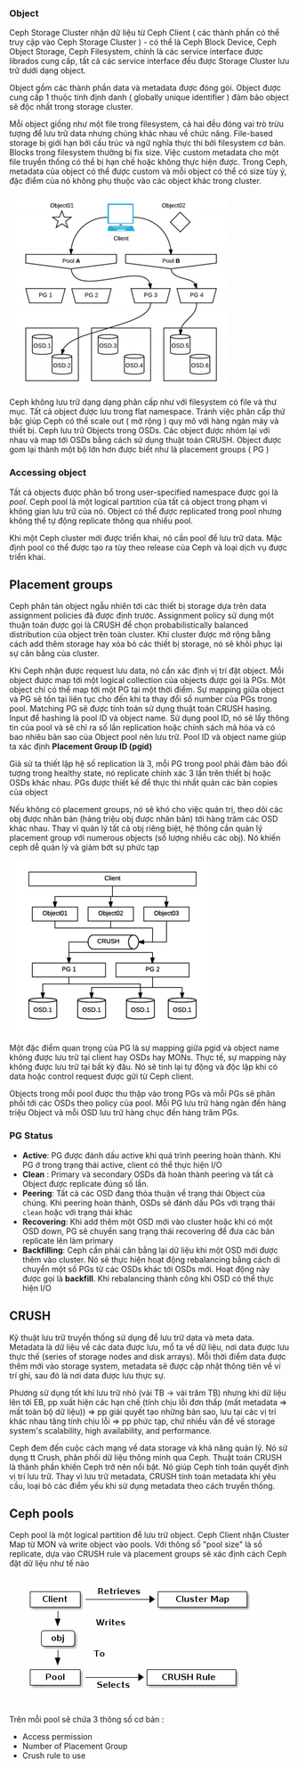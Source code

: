 ### Object

Ceph Storage Cluster nhận dữ liệu từ Ceph Client ( các thành phần có thể truy cập vào Ceph Storage Cluster ) - có thể là Ceph Block Device, Ceph Object Storage, Ceph Filesystem, chính là các service interface được librados cung cấp, tất cả các service interface đều được Storage Cluster lưu trữ dưới dạng object.

Object gồm các thành phần data và metadata được đóng gói. Object được cung cấp 1 thuộc tính định danh ( globally unique identifier ) đảm bảo object sẽ độc nhất trong storage cluster. 

Mỗi object giống như một file trong filesystem, cả hai đều đóng vai trò trừu tượng để lưu trữ data nhưng chúng khác nhau về chức năng. File-based storage bị giới hạn bởi cấu trúc và ngữ nghĩa thực thi bởi filesystem cơ bản. Blocks trong filesystem thường bị fix size. Việc custom metadata cho một file truyền thống có thể bị hạn chế hoặc không thực hiện được. Trong Ceph, metadata của object có thể được custom và mỗi object có thể có size tùy ý, đặc điểm của nó không phụ thuộc vào các object khác trong cluster. 

<img src="https://github.com/VuVinh00/Images/blob/master/object.png">

Ceph không lưu trữ dạng dạng phân cấp như với filesystem có file và thư mục. Tất cả object được lưu trong flat namespace. Tránh việc phân cấp thứ bậc giúp Ceph có thể scale out ( mở rộng ) quy mô với hàng ngàn máy và thiết bị. Ceph lưu trữ Objects trong OSDs. Các object được nhóm lại với nhau và map tới OSDs bằng cách sử dụng thuật toán CRUSH. Object được gom lại thành một bộ lớn hơn được biết như là placement groups ( PG )

### Accessing object

Tất cả objects được phân bổ trong user-specified namespace được gọi là *pool*. Ceph pool là một logical partition của tất cả object trong phạm vi không gian lưu trữ của nó. Object có thể được replicated trong pool nhưng không thể tự động replicate thông qua nhiều pool.

Khi một Ceph cluster mới được triển khai, nó cần pool để lưu trữ data. Mặc định pool có thể được tạo ra tùy theo release của Ceph và loại dịch vụ được triển khai. 

## Placement groups

Ceph phân tán object ngẫu nhiên tới các thiết bị storage dựa trên data assignment policies đã được định trước. Assignment policy sử dụng một thuận toán được gọi là CRUSH để chọn probabilistically balanced distribution của object trên toàn cluster. Khi cluster được mở rộng bằng cách add thêm storage hay xóa bỏ các thiết bị storage, nó sẽ khôi phục lại sự cân bằng của cluster. 

Khi Ceph nhận được request lưu data, nó cần xác định vị trí đặt object. Mỗi object được map tới một logical collection của objects được gọi là PGs. Một object chỉ có thể map tới một PG tại một thời điểm. Sự mapping giữa object và PG sẽ tồn tại liên tục cho đến khi ta thay đổi số number của PGs trong pool. Matching PG sẽ được tính toán sử dụng thuật toán CRUSH hasing. Input để hashing là pool ID và object name. Sử dụng pool ID, nó sẽ lấy thông tin của pool và sẽ chỉ ra số lần replication hoặc chính sách mã hóa và có bao nhiêu bản sao của Object pool nên lưu trữ. Pool ID và object name giúp ta xác định **Placement Group ID (pgid)**

Giả sử ta thiết lập hệ số replication là 3, mỗi PG trong pool phải đảm bảo đối tượng trong healthy state, nó replicate chính xác 3 lần trên thiết bị hoặc OSDs khác nhau. PGs được thiết kế để thực thi nhất quán các bản copies của object

Nếu không có placement groups, nó sẽ khó cho việc quản trị, theo dõi các obj được nhân bản (hảng triệu obj được nhân bản) tới hàng trăm các OSD khác nhau. Thay vì quản lý tất cả obj riêng biệt, hệ thông cần quản lý placement group với numerous objects (số lượng nhiều các obj). Nó khiến ceph dễ quản lý và giảm bớt sự phức tạp

<img src="https://github.com/VuVinh00/Images/blob/master/PG.png">

Một đặc điểm quan trọng của PG là sự mapping giữa pgid và object name không được lưu trữ tại client hay OSDs hay MONs. Thực tế, sự mapping này không được lưu trữ tại bất kỳ đâu. Nó sẽ tính lại tự động và độc lập khi có data hoặc control request được gửi từ Ceph client. 

Objects trong mỗi pool được thu thập vào trong PGs và mỗi PGs sẽ phân phối tới các OSDs theo policy của pool. Mỗi PG lưu trữ hàng ngàn đến hàng triệu Object và mỗi OSD lưu trữ hàng chục đến hàng trăm PGs.

### PG Status
- **Active**: PG được đánh dấu active khi quá trình peering hoàn thành. Khi PG ở trong trạng thái active, client có thể thực hiện I/O
- **Clean** : Primary và secondary OSDs đã hoàn thành peering và tất cả Object được replicate đúng số lần.
- **Peering**: Tất cả các OSD đang thỏa thuận về trạng thái Object của chúng. Khi peering hoàn thành, OSDs sẽ đánh dấu PGs với trạng thái ``clean`` hoặc với trạng thái khác
- **Recovering**: Khi add thêm một OSD mới vào cluster hoặc khi có một OSD down, PG sẽ chuyển sang trạng thái recovering để đưa các bản replicate lên làm primary
- **Backfilling**: Ceph cần phải cân bằng lại dữ liệu khi một OSD mới được thêm vào cluster. Nó sẽ thực hiện hoạt động rebalancing bằng cách di chuyển một số PGs từ các OSDs khác tới OSDs mới. Hoạt động này được gọi là **backfill**. Khi rebalancing thành công khi OSD có thể thực hiện I/O

## CRUSH

Kỹ thuật lưu trữ truyền thống sử dụng để lưu trữ data và meta data. Metadata là dữ liệu về các data được lưu, mổ ta về dữ liệu, nơi data được lưu thực thế (series of storage nodes and disk arrays). Mỗi thời điểm data được thêm mới vào storage system, metadata sẽ được cập nhật thông tiên về ví trí ghi, sau đó là nơi data được lưu thực sự.

Phương sử dụng tốt khi lưu trữ nhỏ (vài TB -> vài trăm TB) nhưng khi dữ liệu lên tới EB, pp xuất hiện các hạn chế (tính chịu lỗi đơn thấp (mất metadata => mất toàn bộ dữ liệu)) => pp giải quyết tạo những bản sao, lưu tại các vị trí khác nhau tăng tính chịu lỗi => pp phức tạp, chứ nhiều vấn đề về storage system's scalability, high availability, and performance.

Ceph đem đến cuộc cách mạng về data storage và khả năng quản lý. Nó sử dụng tt Crush, phân phối dữ liệu thông minh qua Ceph. Thuật toán CRUSH là thành phần khiến Ceph trở nên nổi bật. Nó giúp Ceph tính toán quyết định vị trí lưu trữ. Thay vì lưu trữ metadata, CRUSH tính toán metadata khi yêu cầu, loại bỏ các điểm yếu khi sử dụng metadata theo cách truyền thống.

## Ceph pools

Ceph pool là một logical partition để lưu trữ object. Ceph Client nhận Cluster Map từ MON và write object vào pools. Với thông số "pool size" là số replicate, dựa vào CRUSH rule và placement groups sẽ xác định cách Ceph đặt dữ liệu như tế nào

<img src="https://github.com/VuVinh00/Images/blob/master/pool.png">

Trên mỗi pool sẽ chứa 3 thông số cơ bản : 

- Access permission
- Number of Placement Group
- Crush rule to use
